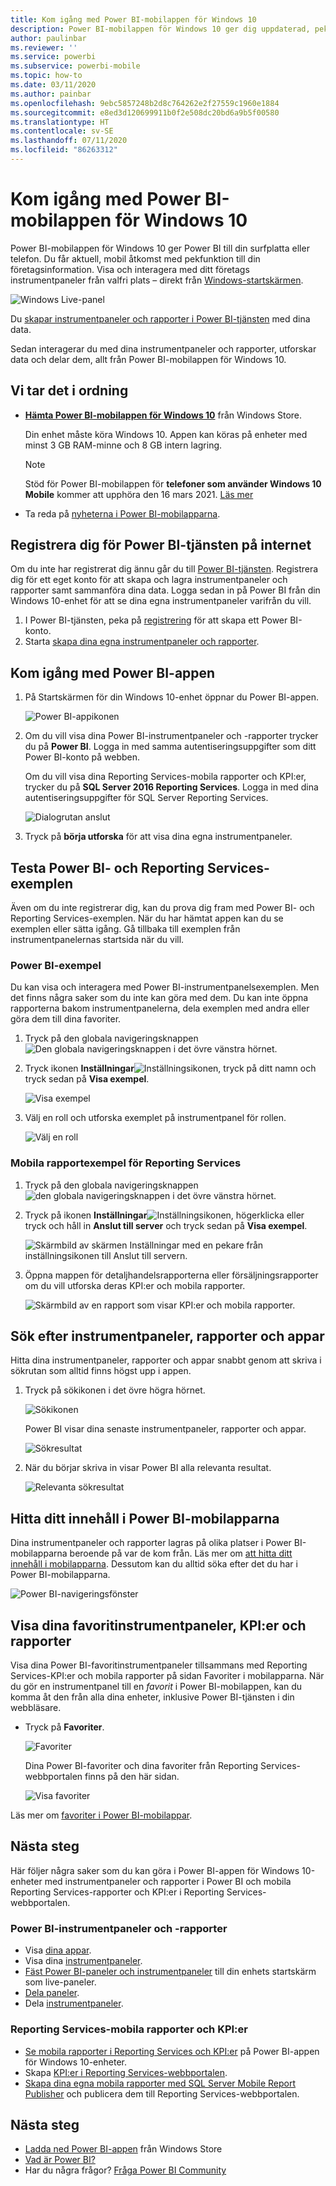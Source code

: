 ```yaml
---
title: Kom igång med Power BI-mobilappen för Windows 10
description: Power BI-mobilappen för Windows 10 ger dig uppdaterad, pekaktiverad mobil åtkomst till företagets information på din surfplatta eller telefon.
author: paulinbar
ms.reviewer: ''
ms.service: powerbi
ms.subservice: powerbi-mobile
ms.topic: how-to
ms.date: 03/11/2020
ms.author: painbar
ms.openlocfilehash: 9ebc5857248b2d8c764262e2f27559c1960e1884
ms.sourcegitcommit: e8ed3d120699911b0f2e508dc20bd6a9b5f00580
ms.translationtype: HT
ms.contentlocale: sv-SE
ms.lasthandoff: 07/11/2020
ms.locfileid: "86263312"
---
```

# <a name="get-started-with-the-power-bi-mobile-app-for-windows-10"></a>Kom igång med Power BI-mobilappen för Windows 10
Power BI-mobilappen för Windows 10 ger Power BI till din surfplatta eller telefon. Du får aktuell, mobil åtkomst med pekfunktion till din företagsinformation. Visa och interagera med ditt företags instrumentpaneler från valfri plats – direkt från [Windows-startskärmen](mobile-pin-dashboard-start-screen-windows-10-phone-app.md).

![Windows Live-panel](./media/mobile-windows-10-phone-app-get-started/pbi_win10_livetile.gif)

Du [skapar instrumentpaneler och rapporter i Power BI-tjänsten](../../fundamentals/service-get-started.md) med dina data. 

Sedan interagerar du med dina instrumentpaneler och rapporter, utforskar data och delar dem, allt från Power BI-mobilappen för Windows 10.

## <a name="first-things-first"></a>Vi tar det i ordning
* [**Hämta Power BI-mobilappen för Windows 10**](https://go.microsoft.com/fwlink/?LinkID=526478) från Windows Store.
  
  Din enhet måste köra Windows 10. Appen kan köras på enheter med minst 3 GB RAM-minne och 8 GB intern lagring.

  >[!NOTE]
  >Stöd för Power BI-mobilappen för **telefoner som använder Windows 10 Mobile** kommer att upphöra den 16 mars 2021. [Läs mer](https://go.microsoft.com/fwlink/?linkid=2121400)
   
* Ta reda på [nyheterna i Power BI-mobilapparna](mobile-whats-new-in-the-mobile-apps.md).

## <a name="sign-up-for-the-power-bi-service-on-the-web"></a>Registrera dig för Power BI-tjänsten på internet
Om du inte har registrerat dig ännu går du till [Power BI-tjänsten](https://powerbi.com/). Registrera dig för ett eget konto för att skapa och lagra instrumentpaneler och rapporter samt sammanföra dina data. Logga sedan in på Power BI från din Windows 10-enhet för att se dina egna instrumentpaneler varifrån du vill.

1. I Power BI-tjänsten, peka på [registrering](https://go.microsoft.com/fwlink/?LinkID=513879) för att skapa ett Power BI-konto.
2. Starta [skapa dina egna instrumentpaneler och rapporter](../../fundamentals/service-get-started.md).

## <a name="get-started-with-the-power-bi-app"></a>Kom igång med Power BI-appen
1. På Startskärmen för din Windows 10-enhet öppnar du Power BI-appen.
   
   ![Power BI-appikonen](./media/mobile-windows-10-phone-app-get-started/pbi_win10ph_appiconsm.png)
2. Om du vill visa dina Power BI-instrumentpaneler och -rapporter trycker du på **Power BI**. Logga in med samma autentiseringsuppgifter som ditt Power BI-konto på webben. 
   
   Om du vill visa dina Reporting Services-mobila rapporter och KPI:er, trycker du på **SQL Server 2016 Reporting Services**. Logga in med dina autentiseringsuppgifter för SQL Server Reporting Services.
   
   ![Dialogrutan anslut](./media/mobile-windows-10-phone-app-get-started/power-bi-windows-10-connect.png)
3. Tryck på **börja utforska** för att visa dina egna instrumentpaneler.

## <a name="try-the-power-bi-and-reporting-services-samples"></a>Testa Power BI- och Reporting Services-exemplen
Även om du inte registrerar dig, kan du prova dig fram med Power BI- och Reporting Services-exemplen. När du har hämtat appen kan du se exemplen eller sätta igång. Gå tillbaka till exemplen från instrumentpanelernas startsida när du vill.

### <a name="power-bi-samples"></a>Power BI-exempel
Du kan visa och interagera med Power BI-instrumentpanelsexemplen. Men det finns några saker som du inte kan göra med dem. Du kan inte öppna rapporterna bakom instrumentpanelerna, dela exemplen med andra eller göra dem till dina favoriter.

1. Tryck på den globala navigeringsknappen ![Den globala navigeringsknappen](././media/mobile-windows-10-phone-app-get-started/power-bi-windows-10-navigation-icon.png) i det övre vänstra hörnet.
2. Tryck ikonen **Inställningar**![Inställningsikonen](./media/mobile-windows-10-phone-app-get-started/power-bi-win10-settings-icon.png), tryck på ditt namn och tryck sedan på **Visa exempel**.
   
   ![Visa exempel](./media/mobile-windows-10-phone-app-get-started/power-bi-win10-view-samples.png)
3. Välj en roll och utforska exemplet på instrumentpanel för rollen.  
   
   ![Välj en roll](./media/mobile-windows-10-phone-app-get-started/power-bi-win10-samples.png)

### <a name="reporting-services-mobile-report-samples"></a>Mobila rapportexempel för Reporting Services
1. Tryck på den globala navigeringsknappen ![den globala navigeringsknappen](././media/mobile-windows-10-phone-app-get-started/power-bi-windows-10-navigation-icon.png) i det övre vänstra hörnet.
2. Tryck på ikonen **Inställningar**![Inställningsikonen](./media/mobile-windows-10-phone-app-get-started/power-bi-win10-settings-icon.png), högerklicka eller tryck och håll in **Anslut till server** och tryck sedan på **Visa exempel**.
   
   ![Skärmbild av skärmen Inställningar med en pekare från inställningsikonen till Anslut till servern.](media/mobile-windows-10-phone-app-get-started/power-bi-win10-connect-ssrs-samples.png)
3. Öppna mappen för detaljhandelsrapporterna eller försäljningsrapporter om du vill utforska deras KPI:er och mobila rapporter.
   
   ![Skärmbild av en rapport som visar KPI:er och mobila rapporter.](media/mobile-windows-10-phone-app-get-started/power-bi-win10-ssrs-sample-kpis.png)

## <a name="search-for-dashboards-reports-and-apps"></a>Sök efter instrumentpaneler, rapporter och appar
Hitta dina instrumentpaneler, rapporter och appar snabbt genom att skriva i sökrutan som alltid finns högst upp i appen.

1. Tryck på sökikonen i det övre högra hörnet.
   
   ![Sökikonen](./media/mobile-windows-10-phone-app-get-started/pbi_win10ph_searchbarbrdr.png)
   
   Power BI visar dina senaste instrumentpaneler, rapporter och appar.
   
   ![Sökresultat](./media/mobile-windows-10-phone-app-get-started/pbi_win10_searchrecent.png)
2. När du börjar skriva in visar Power BI alla relevanta resultat.
   
   ![Relevanta sökresultat](./media/mobile-windows-10-phone-app-get-started/pbi_win10_search_m.png)

## <a name="find-your-content-in-the-power-bi-mobile-apps"></a>Hitta ditt innehåll i Power BI-mobilapparna
Dina instrumentpaneler och rapporter lagras på olika platser i Power BI-mobilapparna beroende på var de kom från. Läs mer om [att hitta ditt innehåll i mobilapparna](mobile-apps-quickstart-view-dashboard-report.md). Dessutom kan du alltid söka efter det du har i Power BI-mobilapparna. 

![Power BI-navigeringsfönster](./media/mobile-windows-10-phone-app-get-started/power-bi-win10-left-nav.png)

## <a name="view-your-favorite-dashboards-kpis-and-reports"></a>Visa dina favoritinstrumentpaneler, KPI:er och rapporter
Visa dina Power BI-favoritinstrumentpaneler tillsammans med Reporting Services-KPI:er och mobila rapporter på sidan Favoriter i mobilapparna. När du gör en instrumentpanel till en *favorit* i Power BI-mobilappen, kan du komma åt den från alla dina enheter, inklusive Power BI-tjänsten i din webbläsare. 

* Tryck på **Favoriter**.
  
   ![Favoriter](./media/mobile-windows-10-phone-app-get-started/power-bi-win10-favorite-menu.png)
  
   Dina Power BI-favoriter och dina favoriter från Reporting Services-webbportalen finns på den här sidan.
  
   ![Visa favoriter](./media/mobile-windows-10-phone-app-get-started/power-bi-win10-favorites.png)

Läs mer om [favoriter i Power BI-mobilappar](mobile-apps-favorites.md).

## <a name="next-steps"></a>Nästa steg
Här följer några saker som du kan göra i Power BI-appen för Windows 10-enheter med instrumentpaneler och rapporter i Power BI och mobila Reporting Services-rapporter och KPI:er i Reporting Services-webbportalen.

### <a name="power-bi-dashboards-and-reports"></a>Power BI-instrumentpaneler och -rapporter
* Visa [dina appar](../../collaborate-share/service-create-distribute-apps.md).
* Visa dina [instrumentpaneler](mobile-apps-view-dashboard.md).
* [Fäst Power BI-paneler och instrumentpaneler](mobile-pin-dashboard-start-screen-windows-10-phone-app.md) till din enhets startskärm som live-paneler.
* [Dela paneler](mobile-windows-10-phone-app-get-started.md).
* Dela [instrumentpaneler](mobile-share-dashboard-from-the-mobile-apps.md).

### <a name="reporting-services-mobile-reports-and-kpis"></a>Reporting Services-mobila rapporter och KPI:er
* [Se mobila rapporter i Reporting Services och KPI:er](mobile-app-windows-10-ssrs-kpis-mobile-reports.md) på Power BI-appen för Windows 10-enheter.
* Skapa [KPI:er i Reporting Services-webbportalen](/sql/reporting-services/working-with-kpis-in-reporting-services).
* [Skapa dina egna mobila rapporter med SQL Server Mobile Report Publisher](/sql/reporting-services/mobile-reports/create-mobile-reports-with-sql-server-mobile-report-publisher) och publicera dem till Reporting Services-webbportalen.

## <a name="next-steps"></a>Nästa steg
* [Ladda ned Power BI-appen](https://go.microsoft.com/fwlink/?LinkID=526478) från Windows Store  
* [Vad är Power BI?](../../fundamentals/power-bi-overview.md)
* Har du några frågor? [Fråga Power BI Community](https://community.powerbi.com/)
